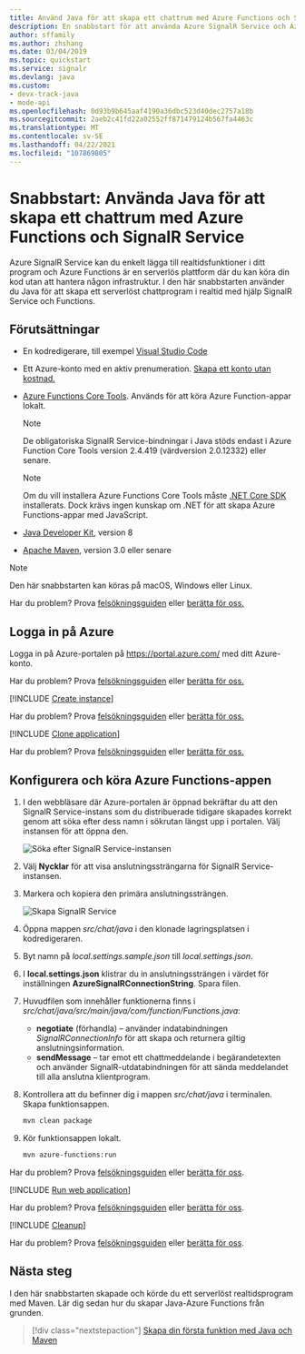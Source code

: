 ```yaml
---
title: Använd Java för att skapa ett chattrum med Azure Functions och SignalR Service
description: En snabbstart för att använda Azure SignalR Service och Azure Functions för att skapa ett chattrum med Hjälp av Java.
author: sffamily
ms.author: zhshang
ms.date: 03/04/2019
ms.topic: quickstart
ms.service: signalr
ms.devlang: java
ms.custom:
- devx-track-java
- mode-api
ms.openlocfilehash: 0d93b9b645aaf4190a36dbc523d40dec2757a18b
ms.sourcegitcommit: 2aeb2c41fd22a02552ff871479124b567fa4463c
ms.translationtype: MT
ms.contentlocale: sv-SE
ms.lasthandoff: 04/22/2021
ms.locfileid: "107869805"
---
```

# <a name="quickstart-use-java-to-create-a-chat-room-with-azure-functions-and-signalr-service"></a>Snabbstart: Använda Java för att skapa ett chattrum med Azure Functions och SignalR Service

Azure SignalR Service kan du enkelt lägga till realtidsfunktioner i ditt program och Azure Functions är en serverlös plattform där du kan köra din kod utan att hantera någon infrastruktur. I den här snabbstarten använder du Java för att skapa ett serverlöst chattprogram i realtid med hjälp SignalR Service och Functions.

## <a name="prerequisites"></a>Förutsättningar

- En kodredigerare, till exempel [Visual Studio Code](https://code.visualstudio.com/)
- Ett Azure-konto med en aktiv prenumeration. [Skapa ett konto utan kostnad.](https://azure.microsoft.com/free/?ref=microsoft.com&utm_source=microsoft.com&utm_medium=docs&utm_campaign=visualstudio)
- [Azure Functions Core Tools](https://github.com/Azure/azure-functions-core-tools#installing). Används för att köra Azure Function-appar lokalt.

   > [!NOTE]
   > De obligatoriska SignalR Service-bindningar i Java stöds endast i Azure Function Core Tools version 2.4.419 (värdversion 2.0.12332) eller senare.

   > [!NOTE]
   > Om du vill installera Azure Functions Core Tools måste [.NET Core SDK](https://dotnet.microsoft.com/download) installerats. Dock krävs ingen kunskap om .NET för att skapa Azure Functions-appar med JavaScript.

- [Java Developer Kit](https://www.azul.com/downloads/zulu/), version 8
- [Apache Maven](https://maven.apache.org), version 3.0 eller senare

> [!NOTE]
> Den här snabbstarten kan köras på macOS, Windows eller Linux.

Har du problem? Prova [felsökningsguiden](signalr-howto-troubleshoot-guide.md) eller [berätta för oss.](https://aka.ms/asrs/qsjava)

## <a name="log-in-to-azure"></a>Logga in på Azure

Logga in på Azure-portalen på <https://portal.azure.com/> med ditt Azure-konto.

Har du problem? Prova [felsökningsguiden](signalr-howto-troubleshoot-guide.md) eller [berätta för oss.](https://aka.ms/asrs/qsjava)

[!INCLUDE [Create instance](includes/signalr-quickstart-create-instance.md)]

Har du problem? Prova [felsökningsguiden](signalr-howto-troubleshoot-guide.md) eller [berätta för oss.](https://aka.ms/asrs/qsjava)

[!INCLUDE [Clone application](includes/signalr-quickstart-clone-application.md)]

Har du problem? Prova [felsökningsguiden](signalr-howto-troubleshoot-guide.md) eller [berätta för oss.](https://aka.ms/asrs/qsjava)

## <a name="configure-and-run-the-azure-function-app"></a>Konfigurera och köra Azure Functions-appen

1. I den webbläsare där Azure-portalen är öppnad bekräftar du att den SignalR Service-instans som du distribuerade tidigare skapades korrekt genom att söka efter dess namn i sökrutan längst upp i portalen. Välj instansen för att öppna den.

    ![Söka efter SignalR Service-instansen](media/signalr-quickstart-azure-functions-csharp/signalr-quickstart-search-instance.png)

1. Välj **Nycklar** för att visa anslutningssträngarna för SignalR Service-instansen.

1. Markera och kopiera den primära anslutningssträngen.

    ![Skapa SignalR Service](media/signalr-quickstart-azure-functions-javascript/signalr-quickstart-keys.png)

1. Öppna mappen *src/chat/java* i den klonade lagringsplatsen i kodredigeraren.

1. Byt namn på *local.settings.sample.json* till *local.settings.json*.

1. I **local.settings.json** klistrar du in anslutningssträngen i värdet för inställningen **AzureSignalRConnectionString**. Spara filen.

1. Huvudfilen som innehåller funktionerna finns i *src/chat/java/src/main/java/com/function/Functions.java*:

    - **negotiate** (förhandla) – använder indatabindningen *SignalRConnectionInfo* för att skapa och returnera giltig anslutningsinformation.
    - **sendMessage** – tar emot ett chattmeddelande i begärandetexten och använder SignalR-utdatabindningen för att sända meddelandet till alla anslutna klientprogram. 

1. Kontrollera att du befinner dig i mappen *src/chat/java* i terminalen. Skapa funktionsappen.

    ```bash
    mvn clean package
    ```

1. Kör funktionsappen lokalt.

    ```bash
    mvn azure-functions:run
    ```
    
Har du problem? Prova [felsökningsguiden](signalr-howto-troubleshoot-guide.md) eller [berätta för oss](https://aka.ms/asrs/qsjava).

[!INCLUDE [Run web application](includes/signalr-quickstart-run-web-application.md)]

Har du problem? Prova [felsökningsguiden](signalr-howto-troubleshoot-guide.md) eller [berätta för oss](https://aka.ms/asrs/qsjava).

[!INCLUDE [Cleanup](includes/signalr-quickstart-cleanup.md)]

Har du problem? Prova [felsökningsguiden](signalr-howto-troubleshoot-guide.md) eller [berätta för oss](https://aka.ms/asrs/qsjava).

## <a name="next-steps"></a>Nästa steg

I den här snabbstarten skapade och körde du ett serverlöst realtidsprogram med Maven. Lär dig sedan hur du skapar Java-Azure Functions från grunden.

> [!div class="nextstepaction"]
> [Skapa din första funktion med Java och Maven](../azure-functions/create-first-function-cli-csharp.md?pivots=programming-language-java%2cprogramming-language-java)
